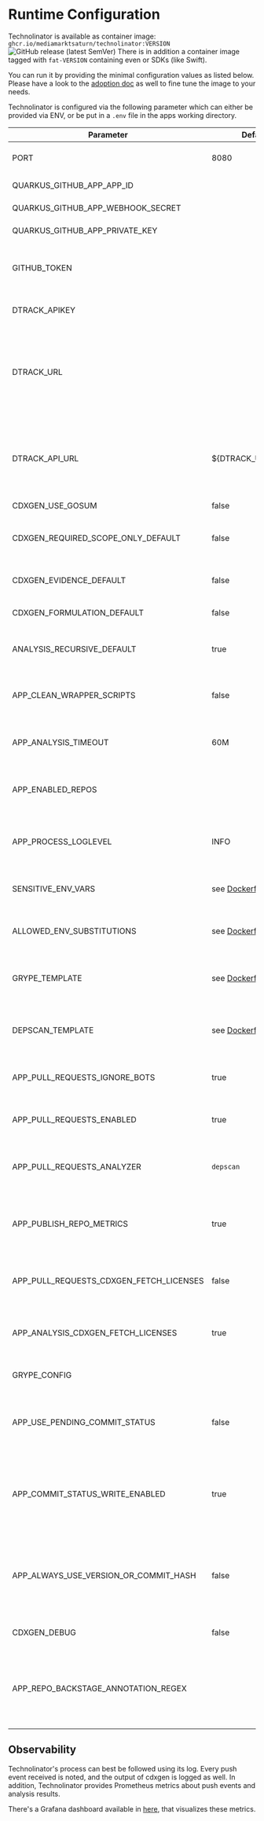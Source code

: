 # Runtime Configuration

Technolinator is available as container image: `ghcr.io/mediamarktsaturn/technolinator:VERSION` ![GitHub release (latest SemVer)](https://img.shields.io/github/v/release/MediaMarktSaturn/technolinator?label=latest%20version&sort=semver&style=flat-square)
There is in addition a container image tagged with `fat-VERSION` containing even or SDKs (like Swift).

You can run it by providing the minimal configuration values as listed below. Please have a look to the [adoption doc](./Adoption.md) as well to fine tune the image to your needs.

Technolinator is configured via the following parameter which can either be provided via ENV, or be put in a `.env` file in the apps working directory.

| Parameter                               | Default                                       | Description                                                                                                                                                                                                                        |
|-----------------------------------------|-----------------------------------------------|------------------------------------------------------------------------------------------------------------------------------------------------------------------------------------------------------------------------------------|
| PORT                                    | 8080                                          | Http port to listen to for GitHub Webhook events                                                                                                                                                                                   |
| QUARKUS_GITHUB_APP_APP_ID               |                                               | Created during app creation on GitHub                                                                                                                                                                                              |
| QUARKUS_GITHUB_APP_WEBHOOK_SECRET       |                                               | Created during app creation on GitHub                                                                                                                                                                                              |
| QUARKUS_GITHUB_APP_PRIVATE_KEY          |                                               | Created during app creation on GitHub                                                                                                                                                                                              |
| GITHUB_TOKEN                            |                                               | Optional. Raises GH api quota for cdxgen and enables `go mod` projects                                                                                                                                                             |
| DTRACK_APIKEY                           |                                               | API key to access Dependency-Track                                                                                                                                                                                                 |
| DTRACK_URL                              |                                               | Baseurl of Dependency-Track, should be the external url available to DTrack users since used for GitHub commit status comments as well                                                                                             |
| DTRACK_API_URL                          | ${DTRACK_URL}/api/v1                          | Url to access Dependency-Track API, can be overwritten for e.g. using an internal endpoint instead of the public one of $DTRACK_URL                                                                                                |
| CDXGEN_USE_GOSUM                        | false                                         | see [cdxgen](https://github.com/CycloneDX/cdxgen#environment-variables)                                                                                                                                                            |
| CDXGEN_REQUIRED_SCOPE_ONLY_DEFAULT      | false                                         | Only include _required_ scope to created BOM (exclude test scope)                                                                                                                                                                  |
| CDXGEN_EVIDENCE_DEFAULT                 | false                                         | Create sbom with evidence (slows down the process)                                                                                                                                                                                 |
| CDXGEN_FORMULATION_DEFAULT              | false                                         | Generate formulation section using git metadata.                                                                                                                                                                                   |
| ANALYSIS_RECURSIVE_DEFAULT              | true                                          | default value for the `analysis.recursvie` config                                                                                                                                                                                  |
| APP_CLEAN_WRAPPER_SCRIPTS               | false                                         | Remove wrapper scripts like gradlew or mvnw for not downloading these tools                                                                                                                                                        |
| APP_ANALYSIS_TIMEOUT                    | 60M                                           | Maximal duration of an analysis before getting aborted                                                                                                                                                                             |
| APP_ENABLED_REPOS                       |                                               | Comma separated list of repo names that should be analyzed; all if empty                                                                                                                                                           |
| APP_PROCESS_LOGLEVEL                    | INFO                                          | Log config for OS commands like 'cdxgen', set to 'DEBUG' to see its output                                                                                                                                                         |
| SENSITIVE_ENV_VARS                      | see [Dockerfile](/src/main/docker/Dockerfile) | Comma separated list of env var names, that must not be logged                                                                                                                                                                     |
| ALLOWED_ENV_SUBSTITUTIONS               | see [Dockerfile](/src/main/docker/Dockerfile) | Comma separated list of env var names, that can be used in repo config                                                                                                                                                             |
| GRYPE_TEMPLATE                          | see [Dockerfile](/src/main/docker/Dockerfile) | Template to be used by grype for vulnerability reports in pull-requests                                                                                                                                                            |
| DEPSCAN_TEMPLATE                        | see [Dockerfile](/src/main/docker/Dockerfile) | Template to be used by depscan for vulnerability reports in pull-requests                                                                                                                                                          |
| APP_PULL_REQUESTS_IGNORE_BOTS           | true                                          | Whether pull-requests created by bots should be ignored                                                                                                                                                                            |
| APP_PULL_REQUESTS_ENABLED               | true                                          | Whether pull-request commenting should be enabled                                                                                                                                                                                  |
| APP_PULL_REQUESTS_ANALYZER              | `depscan`                                     | Which analyzer and report creator to use in pull-request; Options: grype, depscan                                                                                                                                                  |
| APP_PUBLISH_REPO_METRICS                | true                                          | Publish metrics about the analyzed repositories like contained languages (acc. to GitHub API)                                                                                                                                      |
| APP_PULL_REQUESTS_CDXGEN_FETCH_LICENSES | false                                         | Whether license information should be included in pull-request created sboms                                                                                                                                                       |
| APP_ANALYSIS_CDXGEN_FETCH_LICENSES      | true                                          | Wheter license information should be included in default-branch analysis                                                                                                                                                           |
| GRYPE_CONFIG                            |                                               | Path to a [grype configuration](https://github.com/anchore/grype#configuration) file used in PR analysis                                                                                                                           |
| APP_USE_PENDING_COMMIT_STATUS           | false                                         | Wehther a PENDING commit status should be announced when analysing the default branch                                                                                                                                              |
| APP_COMMIT_STATUS_WRITE_ENABLED         | true                                          | Whether commit status in the repository should be updated (the app requires commit writes permission in this case)                                                                                                                 |
| APP_ALWAYS_USE_VERSION_OR_COMMIT_HASH   | false                                         | Always populate the `version` field in Dependency Track with either a tag name or commit hash instead of the branch. :warning: very noisy!                                                                                         |
| CDXGEN_DEBUG                            | false                                         | Set to `true` for debug output of cdxgen command                                                                                                                                                                                   |
| APP_REPO_BACKSTAGE_ANNOTATION_REGEX     |                                               | Set to a non-empty value to read a repos [`catalog-info.yaml`](https://backstage.io/docs/features/software-catalog/descriptor-format/#annotations-optional) and add matching annotations as labels to Dependency Track             |

## Observability

Technolinator's process can best be followed using its log. Every push event received is noted, and the output of cdxgen is logged as well.
In addition, Technolinator provides Prometheus metrics about push events and analysis results.

There's a Grafana dashboard available in [here](/_dashboards), that visualizes these metrics.

